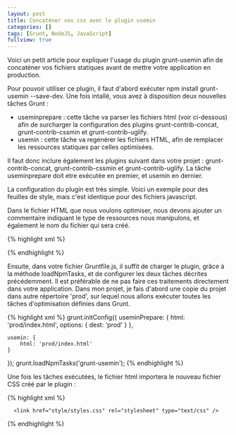 ```yaml
---
layout: post
title: Concaténer vos css avec le plugin usemin
categories: []
tags: [Grunt, NodeJS, JavaScript]
fullview: true
---
```


Voici un petit article pour expliquer l'usage du plugin grunt-usemin afin de concaténer vos fichiers statiques avant de mettre votre application en production. 


Pour pouvoir utiliser ce plugin, il faut d'abord exécuter npm install grunt-usemin --save-dev. Une fois intallé, vous avez à disposition deux nouvelles tâches Grunt : 

- useminprepare : cette tâche va parser les fichiers html (voir ci-dessous) afin de surcharger la configuration des plugins grunt-contrib-concat, grunt-contrib-cssmin et grunt-contrib-uglify. 
- usemin : cette tâche va regénérer les fichiers HTML, afin de remplacer les ressources statiques par celles optimisées. 

Il faut donc inclure également les plugins suivant dans votre projet : grunt-contrib-concat, grunt-contrib-cssmin et grunt-contrib-uglify. La tâche useminprepare doit etre exécutée en premier, et usemin en dernier. 

La configuration du plugin est très simple. Voici un exemple pour des feuilles de style, mais c'est identique pour des fichiers javascript. 

Dans le fichier HTML que nous voulons optimiser, nous devons ajouter un commentaire indiquant le type de ressources nous manipulons, et également le nom du fichier qui sera créé. 

{% highlight xml %}
<html>
  <head>
    <!-- build:css  style/styles.css-->
          <link href="style/style.css" rel="stylesheet" type="text/css" />
          <link href="style/emoji.min.css" rel="stylesheet" type="text/css" />
      <!-- endbuild -->
  </head>
</html>
{% endhighlight %}


Ensuite, dans votre fichier Gruntfile.js, il suffit de charger le plugin, grâce à la méthode loadNpmTasks, et de configurer les deux tâches décrites précédemment. 
Il est préférable de ne pas faire ces traitements directement dans votre application. Dans mon projet, je fais d'abord une copie du projet dans autre répertoire 'prod', sur lequel nous allons exécuter toutes les tâches d'optimisation définies dans Grunt. 

{% highlight xml %}
grunt.initConfig({
    useminPrepare: {
        html: 'prod/index.html',
        options: {
            dest: 'prod'
        }
    },
    
    usemin: {
        html: 'prod/index.html'
    }
});
grunt.loadNpmTasks('grunt-usemin');
{% endhighlight %}
        
Une fois les tâches exécutées, le fichier html importera le nouveau fichier CSS créé par le plugin :

{% highlight xml %}
<html>
  <head>
    
      <link href="style/styles.css" rel="stylesheet" type="text/css" />  
      
  </head>
</html>
{% endhighlight %}

